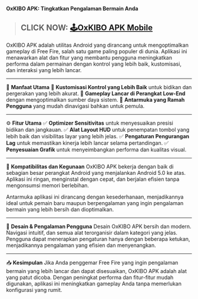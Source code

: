 **OxKIBO APK: Tingkatkan Pengalaman Bermain Anda**

> ## CLICK NOW: [🕹OxKIBO APK Mobile](https://shorturl.at/mA5J7)

OxKIBO APK adalah utilitas Android yang dirancang untuk mengoptimalkan gameplay di Free Fire, salah satu game paling populer di dunia. Aplikasi ini menawarkan alat dan fitur yang membantu pengguna meningkatkan performa dalam permainan dengan kontrol yang lebih baik, kustomisasi, dan interaksi yang lebih lancar.

---

🌟 **Manfaat Utama**
🎯 **Kustomisasi Kontrol yang Lebih Baik** untuk bidikan dan pergerakan yang lebih akurat.
🚀 **Gameplay Lancar di Perangkat Low-End** dengan mengoptimalkan sumber daya sistem.
📱 **Antarmuka yang Ramah Pengguna** yang mudah dinavigasi bahkan untuk pemula.

---

⚙️ **Fitur Utama**
✅ **Optimizer Sensitivitas** untuk menyesuaikan presisi bidikan dan jangkauan.
✅ **Alat Layout HUD** untuk penempatan tombol yang lebih baik dan visibilitas layar yang lebih jelas.
✅ **Pengaturan Pengurangan Lag** untuk memastikan kinerja lebih lancar selama pertandingan.
✅ **Penyesuaian Grafik** untuk menyeimbangkan performa dan kualitas visual.

---

🧩 **Kompatibilitas dan Kegunaan**
OxKIBO APK bekerja dengan baik di sebagian besar perangkat Android yang menjalankan Android 5.0 ke atas. Aplikasi ini ringan, menginstal dengan cepat, dan berjalan efisien tanpa mengonsumsi memori berlebihan.

Antarmuka aplikasi ini dirancang dengan kesederhanaan, menjadikannya ideal untuk pemain baru maupun berpengalaman yang ingin pengalaman bermain yang lebih bersih dan dioptimalkan.

---

🎨 **Desain & Pengalaman Pengguna**
Desain OxKIBO APK bersih dan modern. Navigasi intuitif, dan semua alat terorganisir dalam kategori yang jelas. Pengguna dapat menerapkan pengaturan hanya dengan beberapa ketukan, menjadikannya pengalaman yang efisien dan menyenangkan.

---

📥 **Kesimpulan**
Jika Anda penggemar Free Fire yang ingin pengalaman bermain yang lebih lancar dan dapat disesuaikan, OxKIBO APK adalah alat yang patut dicoba. Dengan peningkat performa dan fitur-fitur mudah digunakan, aplikasi ini meningkatkan gameplay Anda tanpa memerlukan konfigurasi yang rumit.

